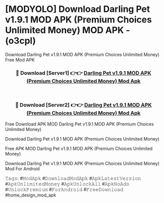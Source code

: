 # [MODYOLO] Download Darling Pet v1.9.1 MOD APK (Premium Choices Unlimited Money) MOD APK - (o3cpl)
Download Darling Pet v1.9.1 MOD APK (Premium Choices Unlimited Money) Free Mod APK

<div align="center">
<h3>🔴 Download [Server1] 👉👉 <a href="https://apk-comot.site?title=Darling_Pet_v1.9.1_MOD_APK_(Premium_Choices_Unlimited_Money)">Darling Pet v1.9.1 MOD APK (Premium Choices Unlimited Money) Mod Apk</a></h3><br>

<h3>🔴 Download [Server2] 👉👉 <a href="https://apk-comot.site?title=Darling_Pet_v1.9.1_MOD_APK_(Premium_Choices_Unlimited_Money)">Darling Pet v1.9.1 MOD APK (Premium Choices Unlimited Money) Mod Apk</a></h3>
</div>


Free Download APK MOD Darling Pet v1.9.1 MOD APK (Premium Choices Unlimited Money)

Download Darling Pet v1.9.1 MOD APK (Premium Choices Unlimited Money) 

Free APK MOD Darling Pet v1.9.1 MOD APK (Premium Choices Unlimited Money) 

Download Darling Pet v1.9.1 MOD APK (Premium Choices Unlimited Money) Mod For Android

𝚃𝚊𝚐𝚜: #𝙼𝚘𝚍𝙰𝚙𝚔 #𝙳𝚘𝚠𝚗𝚕𝚘𝚊𝚍𝙼𝚘𝚍𝙰𝚙𝚔 #𝙰𝚙𝚔𝙻𝚊𝚝𝚎𝚜𝚝𝚅𝚎𝚛𝚜𝚒𝚘𝚗 #𝙰𝚙𝚔𝚄𝚗𝚕𝚒𝚖𝚒𝚝𝚎𝚍𝙼𝚘𝚗𝚎𝚢 #𝙰𝚙𝚔𝚄𝚗𝚕𝚘𝚌𝚔𝙰𝚕𝚕 #𝙰𝚙𝚔𝙽𝚘𝙰𝚍𝚜 #𝚄𝚗𝚕𝚘𝚌𝚔𝙿𝚛𝚎𝚖𝚒𝚞𝚖 #𝙵𝚘𝚛𝙰𝚗𝚍𝚛𝚘𝚒𝚍 #𝙵𝚛𝚎𝚎𝙳𝚘𝚠𝚗𝚕𝚘𝚊𝚍 #home_design_mod_apk